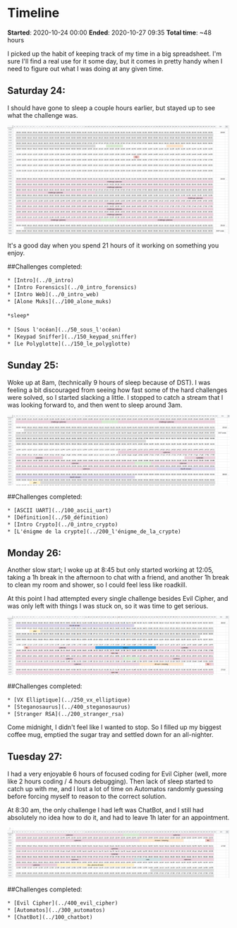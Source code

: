 Timeline
========

**Started**: 2020-10-24 00:00
**Ended**:   2020-10-27 09:35
**Total time**: ~48 hours

I picked up the habit of keeping track of my time in a big spreadsheet. I'm sure I'll find a real use for it some day, but it comes in pretty handy when I need to figure out what I was doing at any given time.

Saturday 24:
------------

I should have gone to sleep a couple hours earlier, but stayed up to see what the challenge was.

![friday/saturday](saturday.png)

It's a good day when you spend 21 hours of it working on something you enjoy.

##Challenges completed:

    * [Intro](../0_intro)
    * [Intro Forensics](../0_intro_forensics)
    * [Intro Web](../0_intro_web)
    * [Alone Muks](../100_alone_muks)

    *sleep*

    * [Sous l'océan](../50_sous_l'océan)
    * [Keypad Sniffer](../150_keypad_sniffer)
    * [Le Polyglotte](../150_le_polyglotte)

Sunday 25:
---------

Woke up at 8am, (technically 9 hours of sleep because of DST). I was feeling a bit discouraged from seeing how fast some of the hard challenges were solved, so I started slacking a little. I stopped to catch a stream that I was looking forward to, and then went to sleep around 3am. 

![sunday](sunday.png)

##Challenges completed:

    * [ASCII UART](../100_ascii_uart)
    * [Définition](../50_définition)
    * [Intro Crypto](../0_intro_crypto)
    * [L'énigme de la crypte](../200_l'énigme_de_la_crypte)

Monday 26:
----------

Another slow start; I woke up at 8:45 but only started working at 12:05, taking a 1h break in the afternoon to chat with a friend, and another 1h break to clean my room and shower, so I could feel less like roadkill.

At this point I had attempted every single challenge besides Evil Cipher, and was only left with things I was stuck on, so it was time to get serious.

![monday](monday.png)

##Challenges completed:

    * [VX Elliptique](../250_vx_elliptique)
    * [Steganosaurus](../400_steganosaurus)
    * [Stranger RSA](../200_stranger_rsa)

Come midnight, I didn't feel like I wanted to stop. So I filled up my biggest coffee mug, emptied the sugar tray and settled down for an all-nighter.

Tuesday 27:
-----------

I had a very enjoyable 6 hours of focused coding for Evil Cipher (well, more like 2 hours coding / 4 hours debugging). Then lack of sleep started to catch up with me, and I lost a lot of time on Automatos randomly guessing before forcing myself to reason to the correct solution.

At 8:30 am, the only challenge I had left was ChatBot, and I still had absolutely no idea how to do it, and had to leave 1h later for an appointment.

![tuesday](tuesday.png)

##Challenges completed:

    * [Evil Cipher](../400_evil_cipher)
    * [Automatos](../300_automatos)
    * [ChatBot](../100_chatbot)
